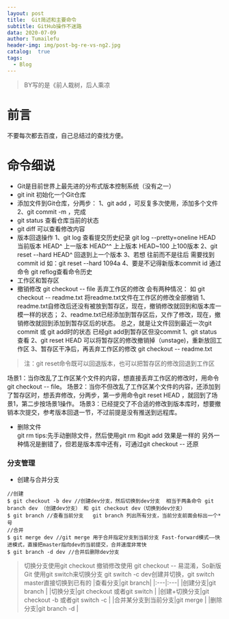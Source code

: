 ```yaml
---
layout: post
title:  Git简述和主要命令
subtitle: GitHub操作不迷路
data: 2020-07-09
author: Tumailefu
header-img: img/post-bg-re-vs-ng2.jpg
catalog:  true
tags:
  - Blog
---
```


> BY写的是《前人栽树，后人乘凉

# 前言
不要每次都去百度，自己总结过的查找方便。
# 命令细说
* Git是目前世界上最先进的分布式版本控制系统（没有之一）
* git init 初始化一个Git仓库
* 添加文件到Git仓库，分两步：
 1、git add <file>，可反复多次使用，添加多个文件
 2、git commit -m <message>，完成
* git status 查看仓库当前的状态
* git diff 可以查看修改内容
* 版本回退操作
  1、git log 查看提交历史纪录 git log --pretty=oneline
    HEAD 当前版本 HEAD^ 上一版本 HEAD^^ 上上版本 HEAD~100 上100版本
  2、git reset --hard HEAD^ 回退到上一个版本
  3、若想 往前而不是往后 需要找到commit id 如：git reset --hard 1094a
  4、要是不记得新版本commit id 通过命令 git reflog查看命令历史
 * 工作区和暂存区
 * 撤销修改 
  git checkout -- file 丢弃工作区的修改 会有两种情况：
    如 git checkout -- readme.txt 将readme.txt文件在工作区的修改全部撤销
    1、readme.txt自修改后还没有被放到暂存区，现在，撤销修改就回到和版本库一模一样的状态；
    2、readme.txt已经添加到暂存区后，又作了修改，现在，撤销修改就回到添加到暂存区后的状态。
    总之，就是让文件回到最近一次git commit 或 git add时的状态
  已经git add到暂存区但没commit
  1、git status 查看
  2、git reset HEAD <file> 可以将暂存区的修改撤销掉（unstage)，重新放回工作区
  3、暂存区干净后，再丢弃工作区的修改 git checkout -- readme.txt
  > 注：git reset命令既可以回退版本，也可以把暂存区的修改回退到工作区
  
  场景1：当你改乱了工作区某个文件的内容，想直接丢弃工作区的修改时，用命令git checkout -- file。
  场景2：当你不但改乱了工作区某个文件的内容，还添加到了暂存区时，想丢弃修改，分两步，第一步用命令git reset HEAD <file>，就回到了场景1，第二步按场景1操作。
  场景3：已经提交了不合适的修改到版本库时，想要撤销本次提交，参考版本回退一节，不过前提是没有推送到远程库。
* 删除文件  
  git rm <file>
  tips:先手动删除文件，然后使用git rm <file>和git add <file>效果是一样的
  另外一种情况是删错了，但若是版本库中还有，可通过git checkout -- <file>还原
### 分支管理
  * 创建与合并分支
  ```
  //创建
  $ git checkout -b dev //创建dev分支，然后切换到dev分支  相当于两条命令 git branch dev （创建dev分支） 和 git checkout dev（切换到dev分支）
  $ git branch //查看当前分支   git branch 列出所有分支，当前分支前面会标出一个*号
  //合并
  $ git merge dev //git merge 用于合并指定分支到当前分支 Fast-forward模式——快进模式，直接把master指向dev的当前提交，合并速度非常快
  $ git branch -d dev //合并后删除dev分支
  ```
  > 切换分支使用git checkout <branch> 撤销修改使用 git checkout -- <file> 易混淆，So新版Git 使用git switch来切换分支 git switch -c dev创建并切换，git switch master直接切换到已有的
  |查看分支|git branch|
  |:---|:---|
  |创建分支|git branch <name>|
  |切换分支|git checkout <name>或者git switch <name>|
  |创建+切换分支|git checkout -b <name>或者git switch -c <nama>|
  |合并某分支到当前分支|git merge <name>|
  |删除分支|git branch -d <name>|
